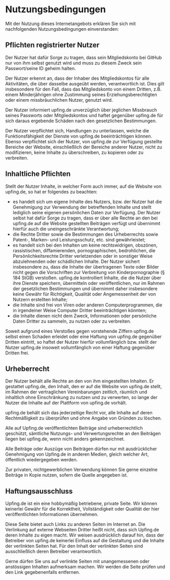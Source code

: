 # Nutzungsbedingungen

Mit der Nutzung dieses Internetangebots erklären Sie sich mit nachfolgenden Nutzungsbedingungen einverstanden:

## Pflichten registrierter Nutzer

Der Nutzer hat dafür Sorge zu tragen, dass sein Mitgliedskonto bei GitHub nur von ihm selbst genutzt wird und muss zu diesem Zweck sein Passwort/seine ID geheim halten.

Der Nutzer erkennt an, dass der Inhaber des Mitgliedskontos für alle Aktivitäten, die über dasselbe ausgeübt werden, verantwortlich ist. Dies gilt insbesondere für den Fall, dass das Mitgliedskonto von einem Dritten, z.B. einem Minderjährigen ohne Zustimmung seines Erziehungsberechtigten oder einem missbräuchlichen Nutzer, genutzt wird.

Der Nutzer informiert upfing.de unverzüglich über jeglichen Missbrauch seines Passworts oder Mitgliedskontos und haftet gegenüber upfing.de für sich daraus ergebende Schäden nach den gesetzlichen Bestimmungen.

Der Nutzer verpflichtet sich, Handlungen zu unterlassen, welche die Funktionsfähigkeit der Dienste von upfing.de beeinträchtigen können. Ebenso verpflichtet sich der Nutzer, von upfing.de zur Verfügung gestellte Bereiche der Website, einschließlich der Bereiche anderer Nutzer, nicht zu modifizieren, keine Inhalte zu überschreiben, zu kopieren oder zu verbreiten.

## Inhaltliche Pflichten

Stellt der Nutzer Inhalte, in welcher Form auch immer, auf die Website von upfing.de, so hat er folgendes zu beachten:

* es handelt sich um eigene Inhalte des Nutzers, bzw. der Nutzer hat die Genehmigung zur Verwendung der betreffenden Inhalte und stellt lediglich seine eigenen persönlichen Daten zur Verfügung. Der Nutzer selbst hat dafür Sorge zu tragen, dass er über alle Rechte an den bei upfing.de auf die Website gestellten Beiträgen verfügt und übernimmt hierfür auch die uneingeschränkte Verantwortung;
* die Rechte Dritter sowie die Bestimmungen des Urheberrechts sowie Patent-, Marken- und Leistungsschutz, etc. sind gewährleistet;
* es handelt sich bei den Inhalten um keine rechtswidrigen, obszönen, rassistischen, diffamierenden, pornographischen, bedrohlichen, die Persönlichkeitsrechte Dritter verletzenden oder in sonstiger Weise abzulehnenden oder schädlichen Inhalte. Der Nutzer sichert insbesondere zu, dass die Inhalte der übertragenen Texte oder Bilder nicht gegen die Vorschriften zur Verbreitung von Kinderpornographie (§ 184 StGB) verstoßen. upfing.de kontrolliert Inhalte, die die Nutzer über ihre Dienste speichern, übermitteln oder veröffentlichen, nur im Rahmen der gesetzlichen Bestimmungen und übernimmt daher insbesondere keine Gewähr für Richtigkeit, Qualität oder Angemessenheit der von Nutzern erstellten Inhalte;
* die Inhalte sind frei von Viren oder anderen Computerprogrammen, die in irgendeiner Weise Computer Dritter beeinträchtigen könnten;
* die Inhalte dienen nicht dem Zweck, Informationen oder persönliche Daten Dritter zu sammeln, zu nutzen oder zu verbreiten.

Soweit aufgrund eines Verstoßes gegen vorstehende Ziffern upfing.de selbst einen Schaden erleidet oder eine Haftung von upfing.de gegenüber Dritten eintritt, so haftet der Nutzer hierfür vollumfänglich bzw. stellt der Nutzer upfing.de insoweit vollumfänglich von einer Haftung gegenüber Dritten frei.

## Urheberrecht

Der Nutzer behält alle Rechte an den von ihm eingestellten Inhalten. Er gestattet upfing.de, den Inhalt, den er auf die Website von upfing.de stellt, im Rahmen der vertraglichen Vereinbarungen zeitlich, räumlich und inhaltlich ohne Einschränkung zu nutzen und zu verwerten, so lange der Nutzer die Inhalte auf der Plattform von upfing.de vorhält.

upfing.de behält sich das jederzeitige Recht vor, alle Inhalte auf deren Rechtmäßigkeit zu überprüfen und ohne Angabe von Gründen zu löschen.

Alle auf Upfing.de veröffentlichten Beiträge sind urheberrechtlich geschützt, sämtliche Nutzungs- und Verwertungsrechte an den Beiträgen liegen bei upfing.de, wenn nicht anders gekennzeichnet.

Alle Beiträge oder Auszüge von Beiträgen dürfen nur mit ausdrücklicher Genehmigung von Upfing.de in anderen Medien, gleich welcher Art, öffentlich wiedergegeben werden.

Zur privaten, nichtgewerblichen Verwendung können Sie gerne einzelne Beiträge in Kopie nutzen, sofern die Quelle angegeben ist.

## Haftungsausschluss

Upfing.de ist ein eine hobbymäßig betriebene, private Seite. Wir können keinerlei Gewähr für die Korrektheit, Vollständigkeit oder Qualität der hier veröffentlichten Informationen übernehmen.

Diese Seite bietet auch Links zu anderen Seiten im Internet an. Die Verlinkung auf externe Webseiten Dritter heißt nicht, dass sich Upfing.de deren Inhalte zu eigen macht. Wir weisen ausdrücklich darauf hin, dass der Betreiber von upfing.de keinerlei Einfluss auf die Gestaltung und die Inhalte der verlinkten Seiten hat. Für den Inhalt der verlinkten Seiten sind ausschließlich deren Betreiber verantwortlich.

Gerne dürfen Sie uns auf verlinkte Seiten mit unangemessenen oder anstössigen Inhalten aufmerksam machen. Wir werden die Seite prüfen und den Link gegebenenfalls entfernen.
